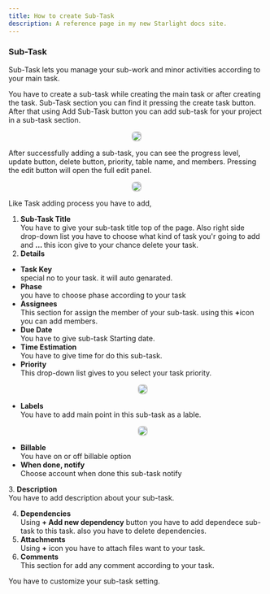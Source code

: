 ```yaml
---
title: How to create Sub-Task
description: A reference page in my new Starlight docs site.
---
```


### Sub-Task

Sub-Task lets you manage your sub-work and minor activities according to your main task.

You have to create a sub-task while creating the main task or after creating the task. Sub-Task section you can find it pressing the create task button. After that using Add Sub-Task button you can add sub-task for your project in a sub-task section.

<p align ="center">
   <img src="/sub_task.png" style="border: 2px solid #D4d4d4; border-radius: 8px;  ">
</p>

After successfully adding a sub-task, you can see the progress level, update button, delete button, priority, table name, and members. Pressing the edit button will open the full edit panel.

<p align ="center">
   <img src="/full_sub_task.png" style="border: 2px solid #D4d4d4; border-radius: 8px;  ">
</p>

Like Task adding process you have to add,

1. <b>Sub-Task Title</b><br> You have to give your sub-task title top of the page. Also right side drop-down list you have to choose what kind of task you'r going to add and <b>... </b> this icon give to your chance delete your task.
2. <b>Details</b>
<ul>
<li><b>Task Key</b><br>special no to your task. it will auto genarated.</li>
   <li><b>Phase</b><br> you have to choose phase according to your task </li>
   <li><b>Assignees</b><br>This section for assign the member of your sub-task. using this <b>+</b>icon you can add members. </li>
   <li><b>Due Date</b><br>You have to give sub-task Starting date.</li>
   <li><b>Time Estimation</b><br> You have to give time for do this sub-task.</li>
   <li><b>Priority</b><br>This drop-down list gives to you select your task priority.<p align ="center">
   <img src="/priority_list.png" style="border: 2px solid #D4d4d4; border-radius: 8px;  ">
</p> </li>
   <li><b>Labels</b><br> You have to add main point in this sub-task as a lable.<p align ="center">
   <img src="/lable.png" style="border: 2px solid #D4d4d4; border-radius: 8px;  ">
</p></li>
   <li><b>Billable</b><br> You have on or off billable option</li>
   <li><b>When done, notify</b><br>Choose account when done this sub-task notify</li>
    </ul>
3. <b>Description</b><br>You have to add description about your sub-task.

4. <b>Dependencies</b><br> Using <b>+ Add new dependency</b> button you have to add dependece sub-task to this task. also you have to delete dependencies.
5. <b> Attachments</b> <br>Using <b>+</b> icon you have to attach files want to your task.
6. <b>Comments</b> <br> This section for add any comment according to your task.

You have to customize your sub-task setting.
